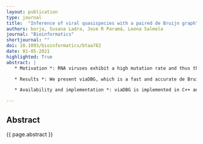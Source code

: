 ```yaml
---
layout: publication
type: journal
title:  "Inference of viral quasispecies with a paired de Bruijn graph"
authors: borja, Susana Ladra, Jose R Paramá, Leena Salmela
journal: "Bioinformatics"
shortjournal: ""
doi: 10.1093/bioinformatics/btaa782
date: 01-05-2021
highlighted: True
abstract: |
   * Motivation *: RNA viruses exhibit a high mutation rate and thus they exist in infected cells as a population of closely related strains called viral quasispecies. The viral quasispecies assembly problem asks to characterize the quasispecies present in a sample from high-throughput sequencing data. We study the de novo version of the problem, where reference sequences of the quasispecies are not available. Current methods for assembling viral quasispecies are either based on overlap graphs or on de Bruijn graphs. Overlap graph-based methods tend to be accurate but slow, whereas de Bruijn graph-based methods are fast but less accurate.

   * Results *: We present viaDBG, which is a fast and accurate de Bruijn graph-based tool for de novo assembly of viral quasispecies. We first iteratively correct sequencing errors in the reads, which allows us to use large k-mers in the de Bruijn graph. To incorporate the paired-end information in the graph, we also adapt the paired de Bruijn graph for viral quasispecies assembly. These features enable the use of long-range information in contig construction without compromising the speed of de Bruijn graph-based approaches. Our experimental results show that viaDBG is both accurate and fast, whereas previous methods are either fast or accurate but not both. In particular, viaDBG has comparable or better accuracy than SAVAGE, while being at least nine times faster. Furthermore, the speed of viaDBG is comparable to PEHaplo but viaDBG is able to retrieve also low abundance quasispecies, which are often missed by PEHaplo.

   * Availability and implementation *: viaDBG is implemented in C++ and it is publicly available at https://bitbucket.org/bfreirec1/viadbg. All datasets used in this article are publicly available at https://bitbucket.org/bfreirec1/data-viadbg/.

---
```


## Abstract

{{ page.abstract }}

